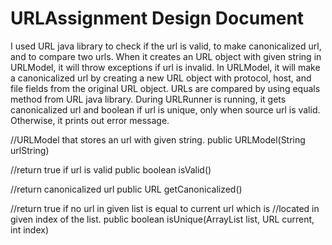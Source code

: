 URLAssignment Design Document
=============

I used URL java library to check if the url is valid, to make canonicalized url, and to
compare two urls. When it creates an URL object with given string in URLModel, it will throw
exceptions if url is invalid. In URLModel, it will make a canonicalized url by creating a new
URL object with protocol, host, and file fields from the original URL object. URLs are compared
by using equals method from URL java library. During URLRunner is running, 
it gets canonicalized url and boolean if url is unique, only when source url is valid. 
Otherwise, it prints out error message.

//URLModel that stores an url with given string.
public URLModel(String urlString)

//return true if url is valid
public boolean isValid()

//return canonicalized url
public URL getCanonicalized()

//return true if no url in given list is equal to current url which is
//located in given index of the list.
public boolean isUnique(ArrayList<URL> list, URL current, int index)